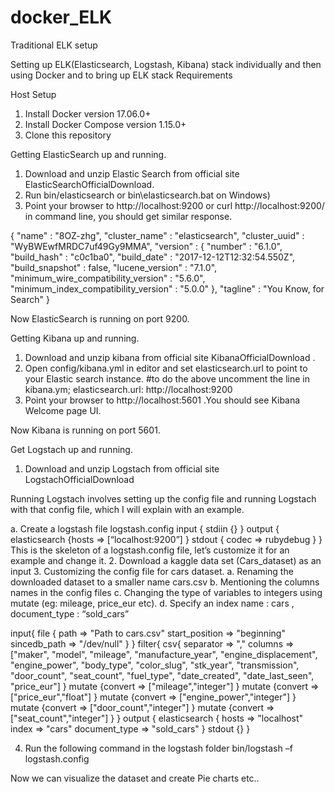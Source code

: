 # docker_ELK
Traditional ELK setup 

Setting up ELK(Elasticsearch, Logstash, Kibana) stack individually and  then using Docker and to bring up ELK stack
Requirements

Host Setup
1.	Install Docker version 17.06.0+
2.	Install Docker Compose version 1.15.0+
3.	Clone this repository

Getting ElasticSearch up and running.

1.	Download and unzip Elastic Search from official site ElasticSearchOfficialDownload.
2.	Run bin/elasticsearch or bin\elasticsearch.bat on Windows)
3.	Point your browser to  http://localhost:9200 or curl http://localhost:9200/   in command line, you should get similar response.


{
  "name" : "8OZ-zhg",
  "cluster_name" : "elasticsearch",
  "cluster_uuid" : "WyBWEwfMRDC7uf49Gy9MMA",
  "version" : {
    "number" : "6.1.0",
    "build_hash" : "c0c1ba0",
    "build_date" : "2017-12-12T12:32:54.550Z",
    "build_snapshot" : false,
    "lucene_version" : "7.1.0",
    "minimum_wire_compatibility_version" : "5.6.0",
    "minimum_index_compatibility_version" : "5.0.0"
  },
  "tagline" : "You Know, for Search"
}

Now ElasticSearch is running on port 9200.


Getting Kibana up and running.

1.	Download and unzip kibana from official site KibanaOfficialDownload .
2.	Open config/kibana.yml in editor and set elasticsearch.url to point to your Elastic search instance.
#to do the above uncomment the line in kibana.ym;
elasticsearch.url: http://localhost:9200
3.	Point your browser to http://localhost:5601 .You should see Kibana Welcome page UI.

Now Kibana is running on port 5601.


Get Logstach up and running.

1.	Download and unzip Logstach from official site LogstachOfficialDownload

Running Logstach involves setting up the config file and running Logstach with that config file, which I will explain with an example. 

a.	Create a logstash file logstash.config
input { stdiin {} }
output {
elasticsearch {hosts => [“localhost:9200”] }
stdout { codec => rubydebug }
}
This is the skeleton of a logstash.config file, let’s customize it for an example and change it.
2.	Download a kaggle data set (Cars_dataset) as an input 
3.	Customizing the config file for cars dataset.
a.	Renaming the downloaded dataset to a smaller name cars.csv
b.	Mentioning the columns names in the config files
c.	Changing the type of variables to integers using mutate (eg: mileage,
price_eur etc).
d.	Specify an index name : cars , document_type : “sold_cars”

input{
	file {
		path => "Path to cars.csv"
		start_position => "beginning"
		sincedb_path => "/dev/null"
	}
}
filter{
	csv{
		separator => ","
		columns => ["maker", "model", "mileage", "manufacture_year", "engine_displacement", "engine_power", "body_type", "color_slug", "stk_year", "transmission", "door_count", "seat_count", "fuel_type", "date_created",   "date_last_seen", "price_eur"]
	}
	mutate {convert => ["mileage","integer"] }
	mutate {convert => ["price_eur","float"] }
	mutate {convert => ["engine_power","integer"] }
	mutate {convert => ["door_count","integer"] }
	mutate {convert => ["seat_count","integer"] }
}
output {
	elasticsearch {
		hosts => "localhost"
		index => "cars"
		document_type => "sold_cars"
		}
		stdout {}
}


4.	Run the following command in the logstash folder
bin/logstash –f logstash.config

Now we can visualize the dataset and create Pie charts etc..
	

	
